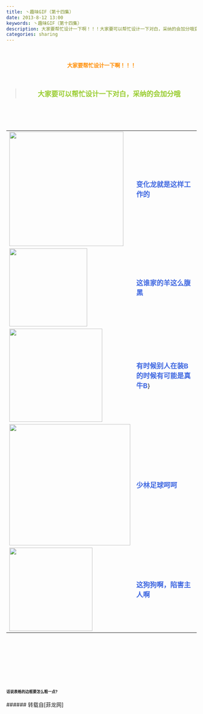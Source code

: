 ```yaml
---
title: 丶趣味GIF（第十四集）
date: 2013-8-12 13:00
keywords: 丶趣味GIF（第十四集）
description: 大家要帮忙设计一下啊！！！大家要可以帮忙设计一下对白，采纳的会加分哦变化龙就是这样工作的这谁家的羊这么腹黑有时候别人在装B的时候有可能是真牛B}少林足球呵呵 这狗狗啊，陷害主人啊话说表格的边框要怎么粗一点?
categories: sharing
---
```

<td class="t_f" id="postmessage_34131">

<br/>
<br/>
<div align="center"><strong><font color="#ff8c00">大家要帮忙设计一下啊！！！</font></strong></div><br/>
<strong><font size="4"><br/>
</font></strong><div align="center"><div class="quote"><blockquote><strong><font size="4"><font color="#9acd32">大家要可以帮忙设计一下对白，采纳的会加分哦</font></font></strong><img alt="" border="0" onclick="" onmouseover="" smilieid="98" src="static/image/smiley/qiubilong/14.gif"/></blockquote></div><br/>
<strong><font size="4"><br/>
</font></strong><br/>
<table cellspacing="0" class="t_table"><tr><td>

<img aid="13515" class="zoom" data-cf-modified-741cd67e26bc0776e24b7506-="" file="data/attachment/forum/201308/12/125022dvbvjyk07ibbevgk.gif" id="aimg_13515" inpost="1" onclick="" onmouseover="" src="http://www.flw.ph/data/attachment/forum/201308/12/125022dvbvjyk07ibbevgk.gif" width="302" zoomfile="data/attachment/forum/201308/12/125022dvbvjyk07ibbevgk.gif"/>


</td><td><font size="4"><font color="#4169e1"><strong>变化龙就是这样工作的</strong></font></font><img alt="" border="0" onclick="" onmouseover="" smilieid="249" src="static/image/smiley/Xiongmao/24.gif"/></td></tr><tr><td>

<img aid="13513" class="zoom" data-cf-modified-741cd67e26bc0776e24b7506-="" file="data/attachment/forum/201308/12/124811nayqmml6ckkkyamb.gif" id="aimg_13513" inpost="1" onclick="" onmouseover="" src="http://www.flw.ph/data/attachment/forum/201308/12/124811nayqmml6ckkkyamb.gif" width="206" zoomfile="data/attachment/forum/201308/12/124811nayqmml6ckkkyamb.gif"/>


</td><td><font size="4"><font color="#4169e1"><strong>这谁家的羊这么腹黑</strong></font></font></td></tr><tr><td>

<img aid="13516" class="zoom" data-cf-modified-741cd67e26bc0776e24b7506-="" file="data/attachment/forum/201308/12/125100yz9pxpx899nh9cwq.gif" id="aimg_13516" inpost="1" onclick="" onmouseover="" src="http://www.flw.ph/data/attachment/forum/201308/12/125100yz9pxpx899nh9cwq.gif" width="246" zoomfile="data/attachment/forum/201308/12/125100yz9pxpx899nh9cwq.gif"/>


</td><td><font size="4"><font color="#4169e1"><strong>有时候别人在装B的时候有可能是真牛B</strong></font></font><img alt="" border="0" onclick="" onmouseover="" smilieid="267" src="static/image/smiley/Xiongmao/6.gif"/>}</td></tr><tr><td>

<img aid="13517" class="zoom" data-cf-modified-741cd67e26bc0776e24b7506-="" file="data/attachment/forum/201308/12/125121vcawodnzwroan2yd.gif" id="aimg_13517" inpost="1" onclick="" onmouseover="" src="http://www.flw.ph/data/attachment/forum/201308/12/125121vcawodnzwroan2yd.gif" width="320" zoomfile="data/attachment/forum/201308/12/125121vcawodnzwroan2yd.gif"/>


</td><td><font size="4"><font color="#4169e1"><strong>少林足球呵呵 </strong></font></font></td></tr><tr><td>

<img aid="13514" class="zoom" data-cf-modified-741cd67e26bc0776e24b7506-="" file="data/attachment/forum/201308/12/124845c8833mbmcrmymcgr.gif" id="aimg_13514" inpost="1" onclick="" onmouseover="" src="http://www.flw.ph/data/attachment/forum/201308/12/124845c8833mbmcrmymcgr.gif" width="220" zoomfile="data/attachment/forum/201308/12/124845c8833mbmcrmymcgr.gif"/>


</td><td><font size="4"><font color="#4169e1"><strong>这狗狗啊，陷害主人啊</strong></font></font><img alt="" border="0" onclick="" onmouseover="" smilieid="249" src="static/image/smiley/Xiongmao/24.gif"/></td></tr></table></div><strong><font size="4"><strong><font size="4"><br/>
</font></strong></font><br/>
<br/>
<div align="center"><font size="4"><img alt="" border="0" onclick="" onmouseover="" smilieid="249" src="static/image/smiley/Xiongmao/24.gif"/></font></div><font size="4"><strong><font size="4"><br/>
</font></strong></font><br/>
<font size="4"><strong><font size="4"><br/>
</font></strong></font><br/>
<font size="1">话说表格的边框要怎么粗一点?</font><br/>
</strong><br/>
</td>
###### 转载自[菲龙网]